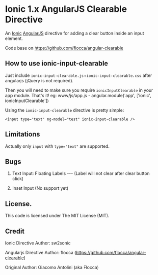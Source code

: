 # Ionic 1.x AngularJS Clearable Directive

An [Ionic](http://ionicframework.com/docs/components/#forms) [AngularJS](http://angularjs.org/) directive for adding a clear button inside an input element.

Code base on https://github.com/flocca/angular-clearable

## How to use ionic-input-clearable

Just include `ionic-input-clearable.js`+`ionic-input-clearable.css` after angularjs (jQuery is not required).

Then you will need to make sure you require `ionicInputClearable` in your app module. That's it!
eg: www/js/app.js - angular.module('app', ['ionic', ionicInputClearable'])

Using the `ionic-input-clearable` directive is pretty simple:

```
<input type="text" ng-model="test" ionic-input-clearable />
```

## Limitations

Actually only `input` with `type="text"` are supported.

## Bugs

1) Text Input: Floating Labels --- (Label will not clear after clear button click)

2) Inset Input (No support yet)

## License.

This code is licensed under The MIT License (MIT).

## Credit

Ionic Directive Author: sw2sonic

Angularjs Directive Author: flocca (https://github.com/flocca/angular-clearable)

Original Author: Giacomo Antolini (aka Flocca)
